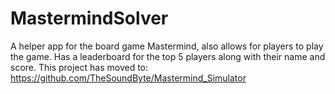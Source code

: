 # MastermindSolver
A helper app for the board game Mastermind, also allows for players to play the game. Has a leaderboard for the top 5 players along with their name and score.
This project has moved to: https://github.com/TheSoundByte/Mastermind_Simulator
